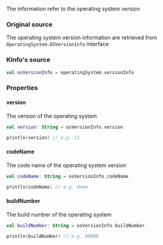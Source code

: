 The information refer to the operating system version

### Original source

The operating system version information are retrieved from `OperatingSystem.OSVersionInfo` interface

### KInfo's source

```kotlin
val osVersionInfo = operatingSystem.versionInfo
```

### Properties

#### version

The version of the operating system

```kotlin
val version: String = osVersionInfo.version

println(version) // e.g. 11
```

#### codeName

The code name of the operating system version

```kotlin
val codeName: String = osVersionInfo.codeName

println(codeName) // e.g. Home
```

#### buildNumber

The build number of the operating system

```kotlin
val buildNumber: String = osVersionInfo.buildNumber

println(buildNumber) // e.g. 00000
```
